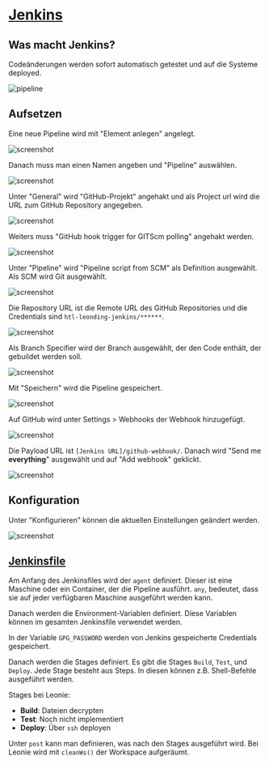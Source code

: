 # [Jenkins](https://jenkins.vm81.htl-leonding.ac.at)

## Was macht Jenkins?

Codeänderungen werden sofort automatisch getestet und auf die Systeme deployed.

![pipeline](./images/jenkins_pipeline.png)



## Aufsetzen

Eine neue Pipeline wird mit "Element anlegen" angelegt.

![screenshot](./images/aufsetzen_1.png)

Danach muss man einen Namen angeben und "Pipeline" auswählen.

![screenshot](./images/aufsetzen_2.png)

Unter "General" wird "GitHub-Projekt" angehakt und als Project url wird die URL zum GitHub Repository angegeben.

![screenshot](./images/aufsetzen_3.png)

Weiters muss "GitHub hook trigger for GITScm polling" angehakt werden.

![screenshot](./images/aufsetzen_4.png)

Unter "Pipeline" wird "Pipeline script from SCM" als Definition ausgewählt. Als SCM wird Git ausgewählt.

![screenshot](./images/aufsetzen_5.png)

Die Repository URL ist die Remote URL des GitHub Repositories und die Credentials sind `htl-leonding-jenkins/******`.

![screenshot](./images/aufsetzen_6.png)

Als Branch Specifier wird der Branch ausgewählt, der den Code enthält, der gebuildet werden soll.

![screenshot](./images/aufsetzen_7.png)

Mit "Speichern" wird die Pipeline gespeichert.

![screenshot](./images/aufsetzen_8.png)

Auf GitHub wird unter Settings > Webhooks der Webhook hinzugefügt.

![screenshot](./images/aufsetzen_9.png)

Die Payload URL ist `[Jenkins URL]/github-webhook/`. Danach wird "Send me **everything**"  ausgewählt und auf "Add webhook" geklickt.

![screenshot](./images/aufsetzen_10.png)



## Konfiguration

Unter "Konfigurieren" können die aktuellen Einstellungen geändert werden.

![screenshot](./images/konfiguration.png)



## [Jenkinsfile](https://github.com/htblaleonie/leonie-web/blob/dev/Jenkinsfile)

Am Anfang des Jenkinsfiles wird der `agent` definiert. Dieser ist eine Maschine oder ein Container, der die Pipeline ausführt. `any`, bedeutet, dass sie auf jeder verfügbaren Maschine ausgeführt werden kann.

Danach werden die Environment-Variablen definiert. Diese Variablen können im gesamten Jenkinsfile verwendet werden.

In der Variable `GPG_PASSWORD` werden von Jenkins gespeicherte Credentials gespeichert.

Danach werden die Stages definiert. Es gibt die Stages `Build`, `Test`, und `Deploy`. Jede Stage besteht aus Steps. In diesen können z.B. Shell-Befehle ausgeführt werden.

Stages bei Leonie:

- **Build**: Dateien decrypten
- **Test**: Noch nicht implementiert
- **Deploy**: Über `ssh` deployen

Unter `post` kann man definieren, was nach den Stages ausgeführt wird. Bei Leonie wird mit `cleanWs()` der Workspace aufgeräumt.